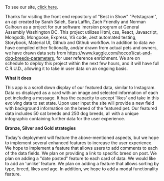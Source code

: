 To see our site, [click here](https://pawsitivity.netlify.com/).

Thanks for visiting the front end repository of "Best in Show" "Petstagram", an api created by Sarah Saleh, Sara Laffin, Zach Friendly and Norman Calhoun as a project for our software imersion program at General Assembly Washington DC. This project utilizes Html, css, React, Javascript, Mongodb, Mongoose, Express, VS code, Jest automated testing, Storybook, Material UI, Github and Github workflow. In addition to data we have compiled either fictionally, and/or drawn from actual pets and owners, we have drawn data sets from https://www.kaggle.com/hocop1/cat-and-dog-breeds-parameters, for user reference enrichment. We are on schedule to deploy this project within the next few hours, and it will have full C.R.U.D., allowing it to take in user data on an ongoing basis.

<strong>What it does</strong>

This app is a scroll down display of our featured data, similar to Instagram. Data os displayed as a card with an image and selected information of each pet including a message. It has the capacity to accept 'likes' and take in this evolving data to set state. Upon user input the site will provide a new field with background information on the breed of the featured pet. Our featured data includes 50 cat breeds and 250 dog breeds, all with a unique infographic containing further data for the user experience.

<strong>Bronze, Silver and Gold strategies</strong>

Today's deployment will feature the above-mentioned aspects, but we hope to implement several enhanced features to increase the user experience. We hope to implement a feature that allows users to add comments to each of the data fields. We plan on providing a link to specific breed on post. We plan on adding a "date posted" feature to each card of data. We would like to add an 'unlike' feature. We plan on adding a feature that allows sorting by type, breed, likes and age. In addition, we hope to add a modal functionality feature.




